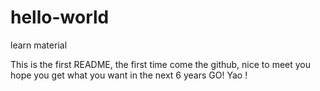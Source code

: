 # hello-world
learn material

This is the first README,
the first time come the github,
nice to meet you 
hope you get what you want in the next 6 years 
GO! Yao !
